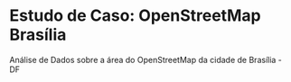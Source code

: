 # Estudo de Caso: OpenStreetMap Brasília

Análise de Dados sobre a área do OpenStreetMap da cidade de Brasília - DF
